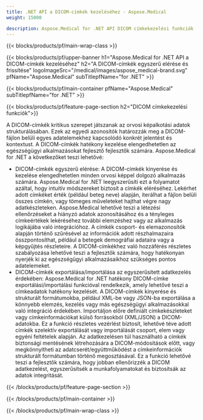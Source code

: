```yaml
---
title: .NET API a DICOM-címkék kezeléséhez - Aspose.Medical
weight: 15000

description: Aspose.Medical for .NET API DICOM címkekezelési funkciók
---
```


{{< blocks/products/pf/main-wrap-class >}}

{{< blocks/products/pf/upper-banner h1="Aspose.Medical for .NET API a DICOM-címkék kezeléséhez" h2="A DICOM-címkék egyszerű elérése és frissítése" logoImageSrc="/medical/images/aspose_medical-brand.svg" pfName="Aspose.Medical" subTitlepfName="for .NET" >}}

{{< blocks/products/pf/main-container pfName="Aspose.Medical" subTitlepfName="for .NET" >}}

{{< blocks/products/pf/feature-page-section h2="DICOM címkekezelési funkciók">}}

<p>A DICOM-címkék kritikus szerepet játszanak az orvosi képalkotási adatok strukturálásában. Ezek az egyedi azonosítók határozzák meg a DICOM-fájlon belüli egyes adatelemekhez kapcsolódó konkrét jelentést és kontextust. A DICOM-címkék hatékony kezelése elengedhetetlen az egészségügyi alkalmazásokat fejlesztő fejlesztők számára. Aspose.Medical for .NET a következőket teszi lehetővé:</p>

<ul>
<li>DICOM-címkék egyszerű elérése: A DICOM-címkék kinyerése és kezelése elengedhetetlen minden orvosi képpel dolgozó alkalmazás számára. Aspose.Medical for .NET leegyszerűsíti ezt a folyamatot azáltal, hogy intuitív módszereket biztosít a címkék eléréséhez. Lekérhet adott címkéket érték (például beteg neve) alapján, iterálhat a fájlon belüli összes címkén, vagy tömeges műveleteket hajthat végre nagy adatkészleteken. Aspose.Medical lehetővé teszi a létezési ellenőrzéseket a hiányzó adatok azonosításához és a tényleges címkeértékek lekéréséhez további elemzéshez vagy az alkalmazás logikájába való integrációhoz. A címkék csoport- és elemazonosítók alapján történő szűrésével az információk adott részhalmazaira összpontosíthat, például a betegek demográfiai adataira vagy a képgyűjtés részleteire. A DICOM-címkékhez való hozzáférés részletes szabályozása lehetővé teszi a fejlesztők számára, hogy hatékonyan nyerjék ki az egészségügyi alkalmazásaikhoz szükséges pontos adatelemeket.</li>
<li>DICOM-címkék exportálása/importálása az egyszerűsített adatkezelés érdekében: Aspose.Medical for .NET hatékony DICOM-címke exportálási/importálási funkcióval rendelkezik, amely lehetővé teszi a címkeadatok hatékony kezelését. A DICOM-címkék kinyerése és strukturált formátumokba, például XML-be vagy JSON-ba exportálása a könnyebb elemzés, kezelés vagy más egészségügyi alkalmazásokkal való integráció érdekében. Importáljon előre definiált címkekészleteket vagy címkeinformációkat külső forrásokból (XML/JSON) a DICOM-adatokba. Ez a funkció részletes vezérlést biztosít, lehetővé téve adott címkék szelektív exportálását vagy importálását csoport, elem vagy egyéni feltételek alapján. Az adatkezelésen túl használható a címkék biztonsági mentésének létrehozására a DICOM-módosítások előtt, vagy megkönnyítheti az adatcserét/együttműködést a címkeinformációk strukturált formátumban történő megosztásával. Ez a funkció lehetővé teszi a fejlesztők számára, hogy jobban ellenőrizzék a DICOM adatkezelést, egyszerűsítsék a munkafolyamatokat és biztosítsák az adatok integritását.</li>
</ul>

{{< /blocks/products/pf/feature-page-section >}}

{{< /blocks/products/pf/main-container >}}

{{< /blocks/products/pf/main-wrap-class >}}